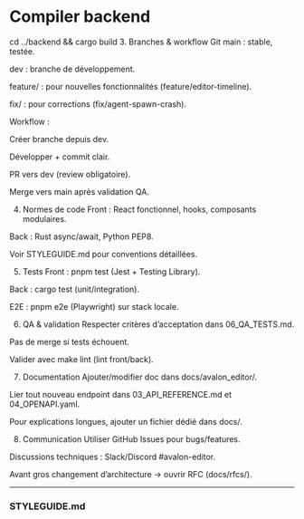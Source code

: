 # Compiler backend
cd ../backend && cargo build
3. Branches & workflow Git
main : stable, testée.

dev : branche de développement.

feature/ : pour nouvelles fonctionnalités (feature/editor-timeline).

fix/ : pour corrections (fix/agent-spawn-crash).

Workflow :

Créer branche depuis dev.

Développer + commit clair.

PR vers dev (review obligatoire).

Merge vers main après validation QA.

4. Normes de code
Front : React fonctionnel, hooks, composants modulaires.

Back : Rust async/await, Python PEP8.

Voir STYLEGUIDE.md pour conventions détaillées.

5. Tests
Front : pnpm test (Jest + Testing Library).

Back : cargo test (unit/integration).

E2E : pnpm e2e (Playwright) sur stack locale.

6. QA & validation
Respecter critères d’acceptation dans 06_QA_TESTS.md.

Pas de merge si tests échouent.

Valider avec make lint (lint front/back).

7. Documentation
Ajouter/modifier doc dans docs/avalon_editor/.

Lier tout nouveau endpoint dans 03_API_REFERENCE.md et 04_OPENAPI.yaml.

Pour explications longues, ajouter un fichier dédié dans docs/.

8. Communication
Utiliser GitHub Issues pour bugs/features.

Discussions techniques : Slack/Discord #avalon-editor.

Avant gros changement d’architecture → ouvrir RFC (docs/rfcs/).


---

### STYLEGUIDE.md
```markdown
